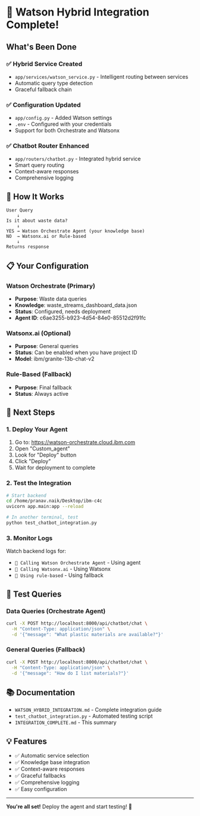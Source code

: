 # 🎉 Watson Hybrid Integration Complete!

## What's Been Done

### ✅ Hybrid Service Created
- `app/services/watson_service.py` - Intelligent routing between services
- Automatic query type detection
- Graceful fallback chain

### ✅ Configuration Updated
- `app/config.py` - Added Watson settings
- `.env` - Configured with your credentials
- Support for both Orchestrate and Watsonx

### ✅ Chatbot Router Enhanced
- `app/routers/chatbot.py` - Integrated hybrid service
- Smart query routing
- Context-aware responses
- Comprehensive logging

## 🎯 How It Works

```
User Query
    ↓
Is it about waste data?
    ↓
YES → Watson Orchestrate Agent (your knowledge base)
NO  → Watsonx.ai or Rule-based
    ↓
Returns response
```

## 📋 Your Configuration

### Watson Orchestrate (Primary)
- **Purpose**: Waste data queries
- **Knowledge**: waste_streams_dashboard_data.json
- **Status**: Configured, needs deployment
- **Agent ID**: c6ae3255-b923-4d54-84e0-85512d2f91fc

### Watsonx.ai (Optional)
- **Purpose**: General queries
- **Status**: Can be enabled when you have project ID
- **Model**: ibm/granite-13b-chat-v2

### Rule-Based (Fallback)
- **Purpose**: Final fallback
- **Status**: Always active

## 🚀 Next Steps

### 1. Deploy Your Agent

1. Go to: https://watson-orchestrate.cloud.ibm.com
2. Open "Custom_agent"
3. Look for "Deploy" button
4. Click "Deploy"
5. Wait for deployment to complete

### 2. Test the Integration

```bash
# Start backend
cd /home/pranav.naik/Desktop/ibm-c4c
uvicorn app.main:app --reload

# In another terminal, test
python test_chatbot_integration.py
```

### 3. Monitor Logs

Watch backend logs for:
- `🤖 Calling Watson Orchestrate Agent` - Using agent
- `🧠 Calling Watsonx.ai` - Using Watsonx
- `📝 Using rule-based` - Using fallback

## 🧪 Test Queries

### Data Queries (Orchestrate Agent)
```bash
curl -X POST http://localhost:8000/api/chatbot/chat \
  -H "Content-Type: application/json" \
  -d '{"message": "What plastic materials are available?"}'
```

### General Queries (Fallback)
```bash
curl -X POST http://localhost:8000/api/chatbot/chat \
  -H "Content-Type: application/json" \
  -d '{"message": "How do I list materials?"}'
```

## 📚 Documentation

- `WATSON_HYBRID_INTEGRATION.md` - Complete integration guide
- `test_chatbot_integration.py` - Automated testing script
- `INTEGRATION_COMPLETE.md` - This summary

## 💡 Features

- ✅ Automatic service selection
- ✅ Knowledge base integration
- ✅ Context-aware responses
- ✅ Graceful fallbacks
- ✅ Comprehensive logging
- ✅ Easy configuration

---

**You're all set!** Deploy the agent and start testing! 🚀

